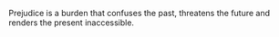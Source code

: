Prejudice is a burden that confuses the past, threatens the future and renders the present inaccessible.